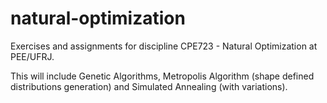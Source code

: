 # natural-optimization
Exercises and assignments for discipline CPE723 - Natural Optimization at PEE/UFRJ.

This will include Genetic Algorithms, Metropolis Algorithm (shape defined distributions generation) and Simulated Annealing (with variations).
